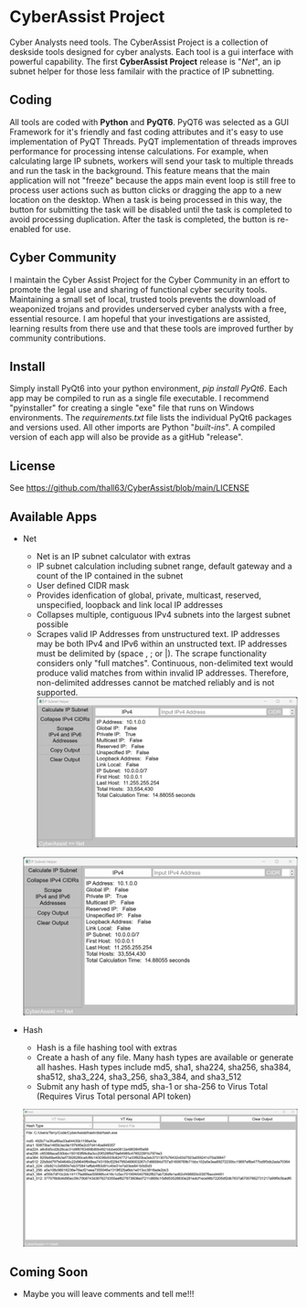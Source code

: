 # CyberAssist Project  
Cyber Analysts need tools. The CyberAssist Project is a collection of deskside tools designed for cyber analysts. Each tool is a gui interface with powerful capability. The first **CyberAssist Project** release is "*Net*", an ip subnet helper for those less familair with the practice of IP subnetting.  

## Coding
All tools are coded with **Python** and **PyQT6**. PyQT6 was selected as a GUI Framework for it's friendly and fast coding attributes and it's easy to use implementation of PyQT Threads. PyQT implementation of threads improves performance for processing intense calculations. For example, when calculating large IP subnets, workers will send your task to multiple threads and run the task in the background. This feature means that the main application will not "freeze" because the apps main event loop is still free to process user actions such as button clicks or dragging the app to a new location on the desktop. When a task is being processed in this way, the button for submitting the task will be disabled until the task is completed to avoid processing duplication. After the task is completed, the button is re-enabled for use. 

## Cyber Community
I maintain the Cyber Assist Project for the Cyber Community in an effort to promote the legal use and sharing of functional cyber security tools. Maintaining a small set of local, trusted tools prevents the download of weaponized trojans and provides underserved cyber analysts with a free, essential resource. I am hopeful that your investigations are assisted, learning results from there use and that these tools are improved further by community contributions.

## Install
Simply install PyQt6 into your python environment, *pip install PyQt6*. Each app may be compiled to run as a single file executable. I recommend "pyinstaller" for creating a single "exe" file that runs on Windows environments. The *requirements.txt* file lists the individual PyQt6 packages and versions used. All other imports are Python "*built-ins*". A compiled version of each app will also be provide as a gitHub "release".

## License
See https://github.com/thall63/CyberAssist/blob/main/LICENSE

## Available Apps
- Net
  - Net is an IP subnet calculator with extras
  - IP subnet calculation including subnet range, default gateway and a count of the IP contained in the subnet
  - User defined CIDR mask
  - Provides idenfication of global, private, multicast, reserved, unspecified, loopback and link local IP addresses
  - Collapses multiple, contiguous IPv4 subnets into the largest subnet possible
  - Scrapes valid IP Addresses from unstructured text. IP addresses may be both IPv4 and IPv6 within an unstructed text. IP addresses must be delimited by (space , ; or |). The scrape functionality considers only "full matches". Continuous, non-delimited text would produce valid matches from within invalid IP addresses. Therefore, non-delimited addresses cannot be matched reliably and is not supported.
  ![](/net/net_screenshot.jpg)

  ![](net/net_screenshot.jpg)

- Hash
  - Hash is a file hashing tool with extras
  - Create a hash of any file. Many hash types are available or generate all hashes. Hash types include md5, sha1, sha224, sha256, sha384, sha512, sha3_224, sha3_256, sha3_384, and sha3_512
  - Submit any hash of type md5, sha-1 or sha-256 to Virus Total (Requires Virus Total personal API token)

  ![](hash/hash_screenshot.jpg)


## Coming Soon
- Maybe you will leave comments and tell me!!!
